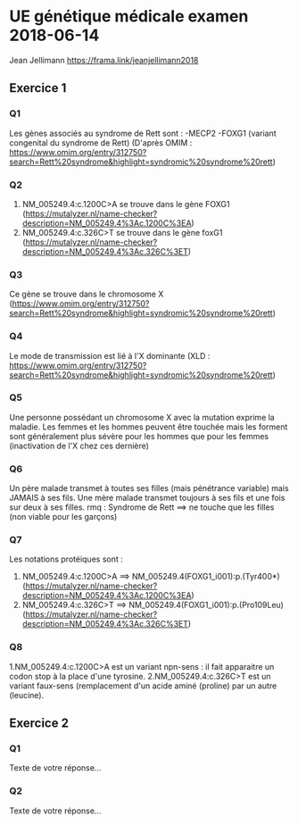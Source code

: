 # UE génétique médicale examen 2018-06-14
Jean Jellimann
https://frama.link/jeanjellimann2018
## Exercice 1
### Q1
Les gènes associés au syndrome de Rett sont :
-MECP2
-FOXG1 (variant congenital du syndrome de Rett)
(D'après OMIM : https://www.omim.org/entry/312750?search=Rett%20syndrome&highlight=syndromic%20syndrome%20rett)
### Q2
1. NM_005249.4:c.1200C>A se trouve dans le gène FOXG1 (https://mutalyzer.nl/name-checker?description=NM_005249.4%3Ac.1200C%3EA)
2. NM_005249.4:c.326C>T se trouve dans le gène foxG1 (https://mutalyzer.nl/name-checker?description=NM_005249.4%3Ac.326C%3ET)
### Q3
Ce gène se trouve dans le chromosome X (https://www.omim.org/entry/312750?search=Rett%20syndrome&highlight=syndromic%20syndrome%20rett)
### Q4
Le mode de transmission est lié à l'X dominante (XLD : https://www.omim.org/entry/312750?search=Rett%20syndrome&highlight=syndromic%20syndrome%20rett)
### Q5
Une personne possédant un chromosome X avec la mutation exprime la maladie. Les femmes et les hommes peuvent être touchée mais les forment sont généralement plus sévère pour les hommes que pour les femmes (inactivation de l'X chez ces dernière)
### Q6
Un père malade transmet à toutes ses filles (mais pénétrance variable) mais JAMAIS à ses fils. Une mère malade transmet toujours à ses fils et une fois sur deux à ses filles.
rmq : Syndrome de Rett ==> ne touche que les filles (non viable pour les garçons)
### Q7
Les notations protéiques sont :
1. NM_005249.4:c.1200C>A ==> NM_005249.4(FOXG1_i001):p.(Tyr400*) (https://mutalyzer.nl/name-checker?description=NM_005249.4%3Ac.1200C%3EA)
2. NM_005249.4:c.326C>T ==> NM_005249.4(FOXG1_i001):p.(Pro109Leu) (https://mutalyzer.nl/name-checker?description=NM_005249.4%3Ac.326C%3ET)
### Q8
1.NM_005249.4:c.1200C>A est un variant npn-sens : il fait apparaitre un codon stop à la place d'une tyrosine.
2.NM_005249.4:c.326C>T est un variant faux-sens (remplacement d'un acide aminé (proline) par un autre (leucine).

## Exercice 2
### Q1
Texte de votre réponse…
### Q2
Texte de votre réponse…
